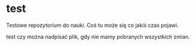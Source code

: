 # test
Testowe repozytorium do nauki. Coś tu może się co jakiś czas pojawi.

test czy można nadpisać plik, gdy nie mamy pobranych wszystkich zmian.
